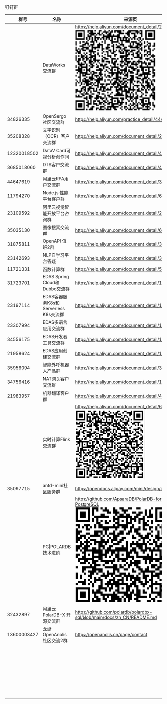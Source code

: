 钉钉群

| 群号                                | 名称                                  | 来源页                                              |
| ----------------------------------- | ------------------------------------- | --------------------------------------------------- |
|  | DataWorks 交流群                      | https://help.aliyun.com/document_detail/205582.html ![](images/2023-02-08-08-06-58.png) |
| 34826335                            | OpenSergo 社区交流群                  | https://help.aliyun.com/practice_detail/444295      |
| 35208328                            | 文字识别（OCR）客户交流群             | https://help.aliyun.com/document_detail/272540.html |
| 12320018502                         | DataV Card可视分析创作间              | https://help.aliyun.com/document_detail/464598.html |
| 3685018060                          | DTS客户交流群                         | https://help.aliyun.com/document_detail/462133.html |
| 44647619                            | 阿里云RPA用户交流群                   | https://help.aliyun.com/document_detail/396266.html |
| 11794270                            | Node.js 性能平台客户群                | https://help.aliyun.com/document_detail/63892.html  |
| 23109592                            | 阿里云视觉智能开放平台咨询群          | https://help.aliyun.com/document_detail/260305.html |
| 35035130                            | 图像搜索交流群                        | https://help.aliyun.com/document_detail/66657.html  |
| 31875811                            | OpenAPI 值班2群                       | https://help.aliyun.com/document_detail/378677.html |
| 23142693                            | NLP自学习平台答疑                     | https://help.aliyun.com/document_detail/353195.html |
| 11721331                            | 函数计算群                            | https://help.aliyun.com/document_detail/56103.html  |
| 31723701                            | EDAS Spring Cloud和Dubbo交流群        | https://help.aliyun.com/document_detail/177375.html |
| 23197114                            | EDAS容器服务K8s和Serverless K8s交流群 | https://help.aliyun.com/document_detail/177375.html |
| 23307994                            | EDAS多语言应用交流群                  | https://help.aliyun.com/document_detail/177375.html |
| 34556175                            | EDAS开发者工具交流群                  | https://help.aliyun.com/document_detail/177375.html |
| 21958624                            | EDAS应用创建交流群                    | https://help.aliyun.com/document_detail/177375.html |
| 35956094                            | 智能外呼机器人产品群                  | https://help.aliyun.com/document_detail/388424.html |
| 34756416                            | NAT网关客户交流群                     | https://help.aliyun.com/document_detail/182374.html |
| 21983957 | 机器翻译客户群 | https://help.aliyun.com/document_detail/460097.html |
|                                     | 实时计算Flink交流群 | https://help.aliyun.com/document_detail/67660.html ![](images/2023-02-08-08-06-29.png)|
| 35097715 | antd-mini社区服务群 | https://opendocs.alipay.com/mini/design/cgdp2w |
|             | PG\|POLARDB技术进阶 | https://github.com/ApsaraDB/PolarDB-for-PostgreSQL ![](images/2023-02-08-08-36-13.png)|
| 32432897 | 阿里云 PolarDB-X 开源交流群 | https://github.com/polardb/polardbx-sql/blob/main/docs/zh_CN/README.md |
| 13600003427 | 龙蜥OpenAnolis社区交流2群 | https://openanolis.cn/page/contact |
|                                     |                                       |                                                     |
|                                     |                                       |                                                     |
|                                     |                                       |                                                     |
|                                     |                                       |                                                     |
|                                     |                                       |                                                     |
|                                     |                                       |                                                     |
|                                     |                                       |                                                     |
|                                     |                                       |                                                     |
|                                     |                                       |                                                     |
|                                     |                                       |                                                     |
|                                     |                                       |                                                     |
|                                     |                                       |                                                     |
|                                     |                                       |                                                     |
|                                     |                                       |                                                     |
|                                     |                                       |                                                     |
|                                     |                                       |                                                     |
|                                     |                                       |                                                     |
|                                     |                                       |                                                     |
|                                     |                                       |                                                     |
|                                     |                                       |                                                     |
|                                     |                                       |                                                     |
|                                     |                                       |                                                     |
|                                     |                                       |                                                     |
|                                     |                                       |                                                     |
|                                     |                                       |                                                     |
|                                     |                                       |                                                     |
|                                     |                                       |                                                     |
|                                     |                                       |                                                     |
|                                     |                                       |                                                     |
|                                     |                                       |                                                     |
|                                     |                                       |                                                     |
|                                     |                                       |                                                     |
|                                     |                                       |                                                     |


